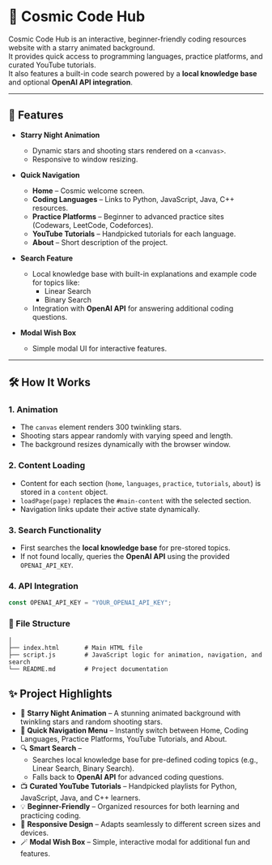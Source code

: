 # 🌌 Cosmic Code Hub

Cosmic Code Hub is an interactive, beginner-friendly coding resources website with a starry animated background.  
It provides quick access to programming languages, practice platforms, and curated YouTube tutorials.  
It also features a built-in code search powered by a **local knowledge base** and optional **OpenAI API integration**.

---

## 🚀 Features

- **Starry Night Animation**
  - Dynamic stars and shooting stars rendered on a `<canvas>`.
  - Responsive to window resizing.

- **Quick Navigation**
  - **Home** – Cosmic welcome screen.
  - **Coding Languages** – Links to Python, JavaScript, Java, C++ resources.
  - **Practice Platforms** – Beginner to advanced practice sites (Codewars, LeetCode, Codeforces).
  - **YouTube Tutorials** – Handpicked tutorials for each language.
  - **About** – Short description of the project.

- **Search Feature**
  - Local knowledge base with built-in explanations and example code for topics like:
    - Linear Search
    - Binary Search
  - Integration with **OpenAI API** for answering additional coding questions.

- **Modal Wish Box**
  - Simple modal UI for interactive features.

---

## 🛠️ How It Works

### **1. Animation**
- The `canvas` element renders 300 twinkling stars.
- Shooting stars appear randomly with varying speed and length.
- The background resizes dynamically with the browser window.

### **2. Content Loading**
- Content for each section (`home`, `languages`, `practice`, `tutorials`, `about`) is stored in a `content` object.
- `loadPage(page)` replaces the `#main-content` with the selected section.
- Navigation links update their active state dynamically.

### **3. Search Functionality**
- First searches the **local knowledge base** for pre-stored topics.
- If not found locally, queries the **OpenAI API** using the provided `OPENAI_API_KEY`.

### **4. API Integration**
```javascript
const OPENAI_API_KEY = "YOUR_OPENAI_API_KEY";
```
### **📂 File Structure**
```project-folder/
│
├── index.html       # Main HTML file
├── script.js        # JavaScript logic for animation, navigation, and search
└── README.md        # Project documentation
```
## ✨ Project Highlights

- 🌌 **Starry Night Animation** – A stunning animated background with twinkling stars and random shooting stars.
- 🧭 **Quick Navigation Menu** – Instantly switch between Home, Coding Languages, Practice Platforms, YouTube Tutorials, and About.
- 🔍 **Smart Search** –  
  - Searches local knowledge base for pre-defined coding topics (e.g., Linear Search, Binary Search).  
  - Falls back to **OpenAI API** for advanced coding questions.
- 📺 **Curated YouTube Tutorials** – Handpicked playlists for Python, JavaScript, Java, and C++ learners.
- 💡 **Beginner-Friendly** – Organized resources for both learning and practicing coding.
- 🎯 **Responsive Design** – Adapts seamlessly to different screen sizes and devices.
- 🪄 **Modal Wish Box** – Simple, interactive modal for additional fun and features.

